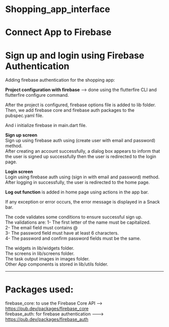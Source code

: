 # Shopping_app_interface

# Connect App to Firebase

# Sign up and login using Firebase Authentication

Adding firebase authentication for the shopping app:
                         
**Project configuration with firebase** --> done using the flutterfire CLI and flutterfire configure
command.

After the project is configured, firebase options file is added to lib folder.
Then, we add firebase core and firebase auth packages to the pubspec.yaml file.

And i initialize firebase in main.dart file.                       
                                                 
**Sign up screen**                                             
Sign up using firebase auth using (create user with email and password) method.                      
After creating an account successfully, a dialog box appears to inform that the user is signed up successfully
then the user is redirected to the login page.                       
                                                                 
**Login screen**                                                                       
Login using firebase auth using (sign in with email and password) method.                      
After logging in successfully, the user is redirected to the home page.
                                                                                            
**Log out function** is added in home page using actions in the app bar.                                                          
                                                                                                   
If any exception or error occurs, the error message is displayed in a Snack bar.                                 
                                
The code validates some conditions to ensure successful sign up.                                    
The validations are:
1- The first letter of the name must be capitalized.  
2- The email field must contains @   
3- The password field must have at least 6 characters.   
4- The password and confirm password fields must be the same.
 
The widgets in lib/widgets folder.    
The screens in lib/screens folder.                                                     
The task output images in images folder.                           
Other App components is stored in lib/utils folder.                

---------------------------------------
# Packages used:                                         

firebase_core: to use the Firebase Core API --> https://pub.dev/packages/firebase_core                                                                                             
firebase_auth: for firebase authentication ---> https://pub.dev/packages/firebase_auth
